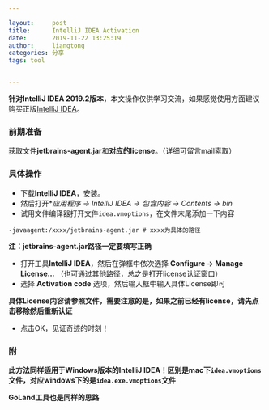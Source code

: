 ```yaml
---

layout:     post
title:      IntelliJ IDEA Activation
date:       2019-11-22 13:25:19
author:     liangtong
categories: 分享
tags: tool


---
```


**针对IntelliJ IDEA 2019.2版本**，本文操作仅供学习交流，如果感觉使用方面建议购买正版[IntelliJ IDEA](https://www.jetbrains.com/idea/)。



### 前期准备

获取文件**jetbrains-agent.jar**和**对应的license**。（详细可留言mail索取）

### 具体操作 

 * 下载**IntelliJ IDEA**，安装。
 * 然后打开**应用程序 -> IntelliJ IDEA -> *包含内容 -> Contents -> bin**
 * 试用文件编译器打开文件`idea.vmoptions`，在文件末尾添加一下内容

```idea.vmoptions
-javaagent:/xxxx/jetbrains-agent.jar # xxxx为具体的路径
```

**注：jetbrains-agent.jar路径一定要填写正确**

 * 打开工具**IntelliJ IDEA**，然后在弹框中依次选择 **Configure -> Manage License...** （也可通过其他路径，总之是打开license认证窗口）
 * 选择 **Activation code** 选项，然后输入框中输入具体License即可

**具体License内容请参照文件，需要注意的是，如果之前已经有license，请先点击移除然后重新认证**

+ 点击OK，见证奇迹的时刻！



### 附

**此方法同样适用于Windows版本的IntelliJ IDEA！区别是mac下`idea.vmoptions` 文件，对应windows下的是`idea.exe.vmoptions`文件**



**GoLand工具也是同样的思路**



